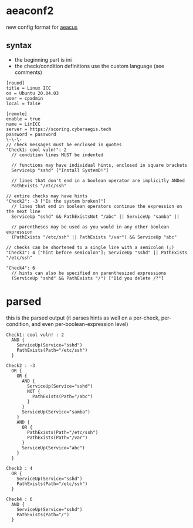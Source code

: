 # aeaconf2

new config format for [aeacus](https://github.com/elysium-suite/aeacus)

## syntax

- the beginning part is ini
- the check/condition definitions use the custom language (see comments)

```
[round]
title = Linux ICC
os = Ubuntu 20.04.03
user = cpadmin
local = false

[remote]
enable = true
name = LinICC
server = https://scoring.cyberaegis.tech
password = password
\-\-\-
// check messages must be enclosed in quotes
"Check1: cool vuln!": 2
  // condition lines MUST be indented

  // functions may have individual hints, enclosed in square brackets
  ServiceUp "sshd" ["Install SystemD!"]

  // lines that don't end in a boolean operator are implicitly ANDed
  PathExists "/etc/ssh"

// entire checks may have hints
"Check2": -3 ["Is the system broken?"]
  // lines that end in boolean operators continue the expression on the next line
  ServiceUp "sshd" && PathExistsNot "/abc" || ServiceUp "samba" ||

  // parentheses may be used as you would in any other boolean expression
  (PathExists "/etc/ssh" || PathExists "/var") && ServiceUp "abc"

// checks can be shortened to a single line with a semicolon (;)
"Check3": 4 ["hint before semicolon"]; ServiceUp "sshd" || PathExists "/etc/ssh"

"Check4": 6
  // hints can also be specified on parenthesized expressions
  (ServiceUp "sshd" && PathExists "/") ["Did you delete /?"]
```

# parsed

this is the parsed output (it parses hints as well on a per-check, per-condition, and even per-boolean-expression level)

```
Check1: cool vuln! : 2
  AND {
    ServiceUp(Service="sshd")
    PathExists(Path="/etc/ssh")
  }

Check2 : -3
  OR {
    OR {
      AND {
        ServiceUp(Service="sshd")
        NOT {
          PathExists(Path="/abc")
        }
      }
      ServiceUp(Service="samba")
    }
    AND {
      OR {
        PathExists(Path="/etc/ssh")
        PathExists(Path="/var")
      }
      ServiceUp(Service="abc")
    }
  }

Check3 : 4
  OR {
    ServiceUp(Service="sshd")
    PathExists(Path="/etc/ssh")
  }

Check4 : 6
  AND {
    ServiceUp(Service="sshd")
    PathExists(Path="/")
  }
```
